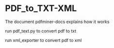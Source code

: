 # PDF_to_TXT-XML

The document pdfminer-docs explains how it works

run pdf_text.py to convert pdf to txt

run xml_exporter to convert pdf to xml
